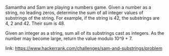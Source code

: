 Samantha and Sam are playing a numbers game. Given a number as a string, no leading zeros, determine the sum of all integer values 
of substrings of the string. For example, if the string is 42, the substrings are 4, 2 and 42. Their sum is 48.

Given an integer as a string, sum all of its substrings cast as integers. As the number may become large, return the value modulo 10^9 + 7.

link: https://www.hackerrank.com/challenges/sam-and-substrings/problem
